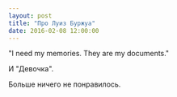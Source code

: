 ```yaml
---
layout: post
title: "Про Луиз Буржуа"
date: 2016-02-08 12:00:00
---
```


"I need my memories. They are my documents."

 И "Девочка".

 Больше ничего не понравилось.


